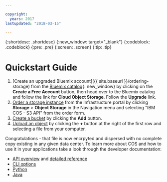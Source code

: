 ```yaml
---

copyright:
  years: 2017
lastupdated: "2018-03-15"

---
```

{:shortdesc: .shortdesc}
{:new_window: target="_blank"}
{:codeblock: .codeblock}
{:pre: .pre}
{:screen: .screen}
{:tip: .tip}


# Quickstart Guide



1.  [Create an upgraded Bluemix account]({{ site.baseurl }}/ordering-storage) from the [Bluemix catalog](https://console.ng.bluemix.net/catalog/infrastructure/cloud_object_storage/){: new_window} by clicking on the **Create a Free Account** button, then head over to the Bluemix catalog and follow the link for **Cloud Object Storage**. Follow the **Upgrade** link.
2.  [Order a storage instance](/docs/cloud-object-storage/ordering.html) from the Infrastructure portal by clicking **Storage** > **Object Storage** in the Navigation menu and selecting "IBM COS - S3 API" from the order form.
3.  [Create a bucket](/docs/cloud-object-storage/storing-retrieving.html) by clicking the **Add** button.
4.  [Upload an object](/docs/cloud-object-storage/storing-retrieving.html) by clicking the **+** button at the right of the first row and selecting a file from your computer.

Congratulations - that file is now encrpyted and dispersed with no complete copy existing in any given data center. To learn more about COS and how to use it in your applications take a look through the developer documentation:

* [API overview](/docs/cloud-object-storage/about-api.html) and [detailed reference](/docs/cloud-object-storage/buckets.html)
* [CLI options](/docs/cloud-object-storage/cli.html)
* [Python](/docs/cloud-object-storage/python.html)
* [Java](/docs/cloud-object-storage/java.html)
